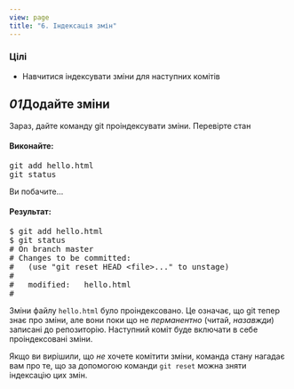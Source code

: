 ```yaml
---
view: page
title: "6. Індексація змін"
---
```


<h3>Цілі</h3>

<ul><li>Навчитися індексувати зміни для наступних комітів</li></ul>

<h2><em>01</em>Додайте зміни</h2>

<p>Зараз, дайте команду git проіндексувати зміни. Перевірте стан</p>

<h4 class="h4-pre">Виконайте:</h4>

<pre class="instructions">git add hello.html
git status</pre>

<p>Ви побачите…</p>

<h4 class="h4-pre">Результат:</h4>

<pre class="sample">$ git add hello.html
$ git status
# On branch master
# Changes to be committed:
#   (use "git reset HEAD &lt;file&gt;..." to unstage)
#
#	modified:   hello.html
#</pre>

<p>Зміни файлу <code>hello.html</code> було проіндексовано. Це означає, що git тепер знає про зміни, але вони поки що не <em>перманентно</em> (читай, <em>назавжди</em>) записані до репозиторію. Наступний коміт буде включати в себе проіндексовані зміни.</p>

<p>Якщо ви вирішили, що <em>не</em> хочете комітити зміни, команда стану нагадає вам про те, що за допомогою команди <code>git reset</code> можна зняти індексацію цих змін.</p>
